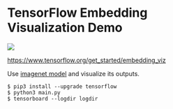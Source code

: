 # TensorFlow Embedding Visualization Demo #

![](https://cloud.githubusercontent.com/assets/80381/20867532/97e01b94-ba8a-11e6-93f9-0c8fe0b76e00.png)

https://www.tensorflow.org/get_started/embedding_viz

Use [imagenet model](https://www.tensorflow.org/versions/master/tutorials/image_recognition/index.html#usage-with-python-api) and visualize its outputs.

```
$ pip3 install --upgrade tensorflow  
$ python3 main.py
$ tensorboard --logdir logdir
```

